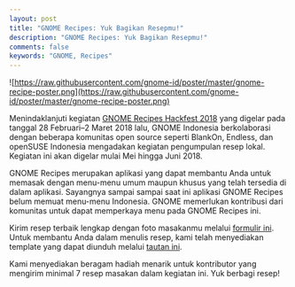 ```yaml
---
layout: post
title: "GNOME Recipes: Yuk Bagikan Resepmu!"
description: "GNOME Recipes: Yuk Bagikan Resepmu!"
comments: false
keywords: "GNOME, Recipes"
---
```


![https://raw.githubusercontent.com/gnome-id/poster/master/gnome-recipe-poster.png](https://raw.githubusercontent.com/gnome-id/poster/master/gnome-recipe-poster.png)

Menindaklanjuti kegiatan [GNOME Recipes Hackfest 2018](https://wiki.gnome.org/Hackfests/Recipes2018) yang digelar pada tanggal 28 Februari–2 Maret 2018 lalu, GNOME Indonesia berkolaborasi dengan beberapa komunitas open source seperti BlankOn, Endless, dan openSUSE Indonesia mengadakan kegiatan pengumpulan resep lokal. Kegiatan ini akan digelar mulai Mei hingga Juni 2018.

GNOME Recipes merupakan aplikasi yang dapat membantu Anda untuk memasak dengan menu-menu umum maupun khusus yang telah tersedia di dalam aplikasi. Sayangnya sampai sampai saat ini aplikasi GNOME Recipes belum memuat menu-menu Indonesia. GNOME memerlukan kontribusi dari komunitas untuk dapat memperkaya menu pada GNOME Recipes ini.

Kirim resep terbaik lengkap dengan foto masakanmu melalui [formulir ini](https://s.id/gnomerecipes). Untuk membantu Anda dalam menulis resep, kami telah menyediakan template yang dapat diunduh melalui [tautan ini](https://drive.google.com/drive/folders/17YYN_QKYwmR36CjhutDuMW8bQrmCkLkr?usp=sharing).

Kami menyediakan beragam hadiah menarik untuk kontributor yang mengirim minimal 7 resep masakan dalam kegiatan ini. Yuk berbagi resep!
